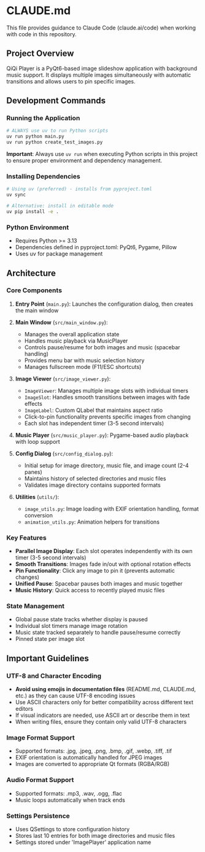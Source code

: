 # CLAUDE.md

This file provides guidance to Claude Code (claude.ai/code) when working with code in this repository.

## Project Overview

QiQi Player is a PyQt6-based image slideshow application with background music support. It displays multiple images simultaneously with automatic transitions and allows users to pin specific images.

## Development Commands

### Running the Application
```bash
# ALWAYS use uv to run Python scripts
uv run python main.py
uv run python create_test_images.py
```

**Important**: Always use `uv run` when executing Python scripts in this project to ensure proper environment and dependency management.

### Installing Dependencies
```bash
# Using uv (preferred) - installs from pyproject.toml
uv sync

# Alternative: install in editable mode
uv pip install -e .
```

### Python Environment
- Requires Python >= 3.13
- Dependencies defined in pyproject.toml: PyQt6, Pygame, Pillow
- Uses uv for package management

## Architecture

### Core Components

1. **Entry Point** (`main.py`): Launches the configuration dialog, then creates the main window
2. **Main Window** (`src/main_window.py`): 
   - Manages the overall application state
   - Handles music playback via MusicPlayer
   - Controls pause/resume for both images and music (spacebar handling)
   - Provides menu bar with music selection history
   - Manages fullscreen mode (F11/ESC shortcuts)

3. **Image Viewer** (`src/image_viewer.py`):
   - `ImageViewer`: Manages multiple image slots with individual timers
   - `ImageSlot`: Handles smooth transitions between images with fade effects
   - `ImageLabel`: Custom QLabel that maintains aspect ratio
   - Click-to-pin functionality prevents specific images from changing
   - Each slot has independent timer (3-5 second intervals)

4. **Music Player** (`src/music_player.py`): Pygame-based audio playback with loop support

5. **Config Dialog** (`src/config_dialog.py`): 
   - Initial setup for image directory, music file, and image count (2-4 panes)
   - Maintains history of selected directories and music files
   - Validates image directory contains supported formats

6. **Utilities** (`utils/`):
   - `image_utils.py`: Image loading with EXIF orientation handling, format conversion
   - `animation_utils.py`: Animation helpers for transitions

### Key Features

- **Parallel Image Display**: Each slot operates independently with its own timer (3-5 second intervals)
- **Smooth Transitions**: Images fade in/out with optional rotation effects
- **Pin Functionality**: Click any image to pin it (prevents automatic changes)
- **Unified Pause**: Spacebar pauses both images and music together
- **Music History**: Quick access to recently played music files

### State Management

- Global pause state tracks whether display is paused
- Individual slot timers manage image rotation
- Music state tracked separately to handle pause/resume correctly
- Pinned state per image slot

## Important Guidelines

### UTF-8 and Character Encoding
- **Avoid using emojis in documentation files** (README.md, CLAUDE.md, etc.) as they can cause UTF-8 encoding issues
- Use ASCII characters only for better compatibility across different text editors
- If visual indicators are needed, use ASCII art or describe them in text
- When writing files, ensure they contain only valid UTF-8 characters

### Image Format Support
- Supported formats: .jpg, .jpeg, .png, .bmp, .gif, .webp, .tiff, .tif
- EXIF orientation is automatically handled for JPEG images
- Images are converted to appropriate Qt formats (RGBA/RGB)

### Audio Format Support
- Supported formats: .mp3, .wav, .ogg, .flac
- Music loops automatically when track ends

### Settings Persistence
- Uses QSettings to store configuration history
- Stores last 10 entries for both image directories and music files
- Settings stored under 'ImagePlayer' application name